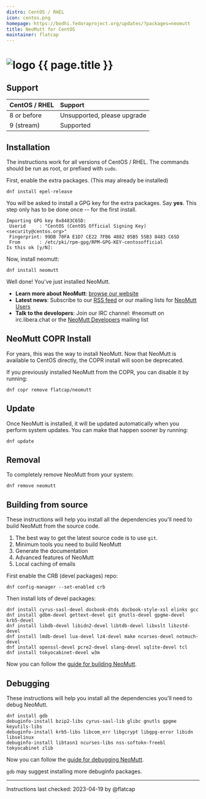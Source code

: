 ```yaml
---
distro: CentOS / RHEL
icon: centos.png
homepage: https://bodhi.fedoraproject.org/updates/?packages=neomutt
title: NeoMutt for CentOS
maintainer: flatcap
---
```


# ![logo](/images/distros/{{page.icon}}) {{ page.title }}

## Support <a id="support"></a>

| CentOS / RHEL | Support                     |
| :------------ | :-------------------------- |
| 8 or before   | Unsupported, please upgrade |
| 9 (stream)    | Supported                   |

## Installation <a id="install"></a>

The instructions work for all versions of CentOS / RHEL.
The commands should be run as root, or prefixed with `sudo`.

First, enable the extra packages.
(This may already be installed)

```
dnf install epel-release
```

You will be asked to install a GPG key for the extra packages.
Say **yes**.  This step only has to be done once -- for the first install.

```reply
Importing GPG key 0x8483C65D:
 Userid     : "CentOS (CentOS Official Signing Key) <security@centos.org>"
 Fingerprint: 99DB 70FA E1D7 CE22 7FB6 4882 05B5 55B3 8483 C65D
 From       : /etc/pki/rpm-gpg/RPM-GPG-KEY-centosofficial
Is this ok [y/N]:
```

Now, install neomutt:

```
dnf install neomutt
```

Well done! You've just installed NeoMutt.

- **Learn more about NeoMutt**: [browse our website](https://neomutt.org)
- **Latest news**: Subscribe to our [RSS feed](https://neomutt.org/feed.xml)
  or our mailing lists for
  [NeoMutt Users](http://mailman.neomutt.org/mailman/listinfo/neomutt-users-neomutt.org)
- **Talk to the developers**: Join our IRC channel: #neomutt on
  irc.libera.chat or the
  [NeoMutt Developers](http://mailman.neomutt.org/mailman/listinfo/neomutt-devel-neomutt.org)
  mailing list

## NeoMutt COPR Install

For years, this was the way to install NeoMutt.
Now that NeoMutt is available to CentOS directly, the COPR install will soon be deprecated.

If you previously installed NeoMutt from the COPR, you can disable it by running:

```
dnf copr remove flatcap/neomutt
```

## Update <a id="update"></a>

Once NeoMutt is installed, it will be updated automatically when you perform
system updates. You can make that happen sooner by running:

```
dnf update
```

## Removal <a id="remove"></a>

To completely remove NeoMutt from your system:

```
dnf remove neomutt
```

## Building from source <a id="build"></a>

These instructions will help you install all the dependencies you'll need to
build NeoMutt from the source code.

1. The best way to get the latest source code is to use `git`.
2. Minimum tools you need to build NeoMutt
3. Generate the documentation
4. Advanced features of NeoMutt
5. Local caching of emails

First enable the CRB (devel packages) repo:

```
dnf config-manager --set-enabled crb
```

Then install lots of devel packages:

```
dnf install cyrus-sasl-devel docbook-dtds docbook-style-xsl elinks gcc
dnf install gdbm-devel gettext-devel git gnutls-devel gpgme-devel krb5-devel
dnf install libdb-devel libidn2-devel libtdb-devel libxslt libzstd-devel
dnf install lmdb-devel lua-devel lz4-devel make ncurses-devel notmuch-devel
dnf install openssl-devel pcre2-devel slang-devel sqlite-devel tcl
dnf install tokyocabinet-devel w3m
```

Now you can follow the [guide for building NeoMutt](/dev/build).

## Debugging <a id="debug"></a>

These instructions will help you install all the dependencies you'll need to
debug NeoMutt.

```
dnf install gdb
debuginfo-install bzip2-libs cyrus-sasl-lib glibc gnutls gpgme keyutils-libs
debuginfo-install krb5-libs libcom_err libgcrypt libgpg-error libidn libselinux
debuginfo-install libtasn1 ncurses-libs nss-softokn-freebl tokyocabinet zlib
```

Now you can follow the [guide for debugging NeoMutt](../dev/build/debug).

`gdb` may suggest installing more debuginfo packages.

---

Instructions last checked: 2023-04-19 by @flatcap

